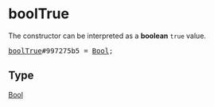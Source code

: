 # boolTrue

The constructor can be interpreted as a **boolean** `true` value.

<pre>
<a href="../constructor/boolTrue.md">boolTrue</a>#997275b5 = <a href="../type/Bool.md">Bool</a>;
</pre>

## Type

<a href="../type/Bool.md">Bool</a>
